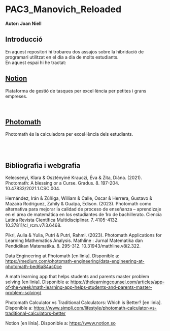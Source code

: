 # PAC3_Manovich_Reloaded
**Autor: Joan Niell**

## Introducció
En aquest repositori hi trobareu dos assajos sobre la hibridació de programari utilitzat en el dia a dia de molts estudiants.
<br />En aquest espai hi he tractat:

## [Notion](/Notion.md)
Plataforma de gestió de tasques per excel·lència per petites i grans empreses.

<br />

## [Photomath](/Photomath.md)
Photomath és la calculadora per excel·lència dels estudiants.

<br />
<br />

## Bibliografia i webgrafia

Kelecsenyi, Klara & Osztényiné Krauczi, Éva & Zita, Diána. (2021). Photomath: A blessing or a Curse. Gradus. 8. 197-204. 10.47833/2021.1.CSC.004.

Hernández, Irán & Zúñiga, William & Calle, Oscar & Herrera, Gustavo & Mazaira Rodríguez, Zahily & Gualpa, Edison. (2023). Photomath como alternativa para mejorar la calidad de proceso de enseñanza – aprendizaje en el área de matemática en los estudiantes de 1ro de bachillerato. Ciencia Latina Revista Científica Multidisciplinar. 7. 4105-4132. 10.37811/cl_rcm.v7i3.6468.

Pikri, Aulia & Yulia, Putri & Putri, Rahmi. (2023). Photomath Applications for Learning Mathematics Analysis. Mathline : Jurnal Matematika dan Pendidikan Matematika. 8. 295-312. 10.31943/mathline.v8i2.322.

Data Engineering at Photomath [en linia]. Disponible a: https://medium.com/photomath-engineering/data-engineering-at-photomath-bed6a84ac0ce

A math learning app that helps students and parents master problem solving [en linia]. Disponible a: https://thelearningcounsel.com/articles/app-of-the-week/math-learning-app-helps-students-and-parents-master-problem-solving/

Photomath Calculator vs Traditional Calculators: Which is Better? [en linia]. Disponible a: https://www.simpli.com/lifestyle/photomath-calculator-vs-traditional-calculators-better

Notion [en línia]. Disponible a: https://www.notion.so
